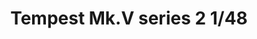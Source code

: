 ---
layout: product
title: "Tempest Mk.V series 2  1/48"
price: "4500" 
desc: "Maketa"
img_path: "/assets/img/82122.webp"
brand: "EDUARD"
available: false
special_offer: false
new: false
soon: false
cat: "010000"
subcat: "010400"
subsubcat: "00"
sifra: "82122"
popular: false
spec: false
---